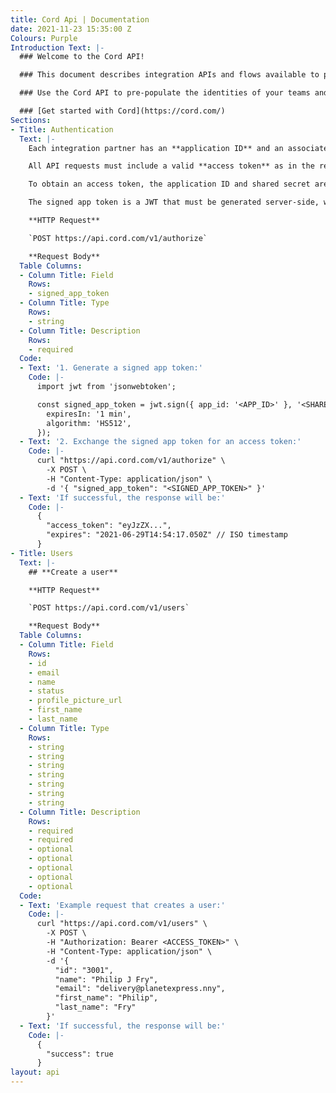 ```yaml
---
title: Cord Api | Documentation
date: 2021-11-23 15:35:00 Z
Colours: Purple
Introduction Text: |-
  ### Welcome to the Cord API!

  ### This document describes integration APIs and flows available to partners who wish to embed the Cord experience directly into their application

  ### Use the Cord API to pre-populate the identities of your teams and users. This ensures a fast and seamless user experience, where the Cord sidebar appears immediately and the user is already logged in. This architecture ensures that when a user is requesting a page, Cord already has all their details (name, profile picture) as well as the other people in their organization.

  ### [Get started with Cord](https://cord.com/)
Sections:
- Title: Authentication
  Text: |-
    Each integration partner has an **application ID** and an associated **shared secret**, which can be obtained through the developer dashboard and stored securely on the server, **never exposed client side**.

    All API requests must include a valid **access token** as in the request headers: `Authorization: Bearer <ACCESS_TOKEN>`.

    To obtain an access token, the application ID and shared secret are combined to generate a **signed app token**, which is then exchanged for the access token using the `/v1/authorize` API. Access tokens have a limited lifespan (expiration is provided in the API response, normally 24 hours).

    The signed app token is a JWT that must be generated server-side, with a short expiration (1 minute), containing the application ID in the payload `app_id` field, signed with the shared secret using the `HS512` (HMAC using SHA-512 hash) algorithm.

    **HTTP Request**

    `POST https://api.cord.com/v1/authorize`

    **Request Body**
  Table Columns:
  - Column Title: Field
    Rows:
    - signed_app_token
  - Column Title: Type
    Rows:
    - string
  - Column Title: Description
    Rows:
    - required
  Code:
  - Text: '1. Generate a signed app token:'
    Code: |-
      import jwt from 'jsonwebtoken';

      const signed_app_token = jwt.sign({ app_id: '<APP_ID>' }, '<SHARED_SECRET>', {
        expiresIn: '1 min',
        algorithm: 'HS512',
      });
  - Text: '2. Exchange the signed app token for an access token:'
    Code: |-
      curl "https://api.cord.com/v1/authorize" \
        -X POST \
        -H "Content-Type: application/json" \
        -d '{ "signed_app_token": "<SIGNED_APP_TOKEN>" }'
  - Text: 'If successful, the response will be:'
    Code: |-
      {
        "access_token": "eyJzZX...",
        "expires": "2021-06-29T14:54:17.050Z" // ISO timestamp
      }
- Title: Users
  Text: |-
    ## **Create a user**

    **HTTP Request**

    `POST https://api.cord.com/v1/users`

    **Request Body**
  Table Columns:
  - Column Title: Field
    Rows:
    - id
    - email
    - name
    - status
    - profile_picture_url
    - first_name
    - last_name
  - Column Title: Type
    Rows:
    - string
    - string
    - string
    - string
    - string
    - string
    - string
  - Column Title: Description
    Rows:
    - required
    - required
    - optional
    - optional
    - optional
    - optional
    - optional
  Code:
  - Text: 'Example request that creates a user:'
    Code: |-
      curl "https://api.cord.com/v1/users" \
        -X POST \
        -H "Authorization: Bearer <ACCESS_TOKEN>" \
        -H "Content-Type: application/json" \
        -d '{
          "id": "3001",
          "name": "Philip J Fry",
          "email": "delivery@planetexpress.nny",
          "first_name": "Philip",
          "last_name": "Fry"
        }'
  - Text: 'If successful, the response will be:'
    Code: |-
      {
        "success": true
      }
layout: api
---
```


